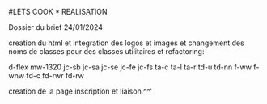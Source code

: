 #LETS COOK * REALISATION

Dossier du brief 24/01/2024

creation du html et integration des logos et images 
et
changement des noms de classes pour des classes utilitaires et refactoring:

d-flex
mw-1320
jc-sb
jc-sa
jc-se
jc-fe
jc-fs
ta-c
ta-l
ta-r
td-u
td-nn
f-ww
f-wnw
fd-c
fd-rwr
fd-rw


creation de la page inscription et liaison ^^'